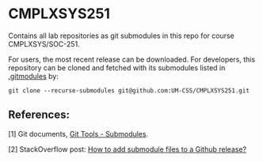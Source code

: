 # CMPLXSYS251
Contains all lab repositories as git submodules in this repo for course CMPLXSYS/SOC-251.   

For users, the most recent release can be downloaded. 
For developers, this repository can be cloned and fetched with its submodules listed in [.gitmodules](.gitmodules) by:
```
git clone --recurse-submodules git@github.com:UM-CSS/CMPLXSYS251.git
```

## References:
[1] Git documents,  [Git Tools - Submodules](https://git-scm.com/book/en/v2/Git-Tools-Submodules). 

[2] StackOverflow post: [How to add submodule files to a Github release?](https://stackoverflow.com/questions/34719785/how-to-add-submodule-files-to-a-github-release/34721233?noredirect=1#comment57190275_34721233)